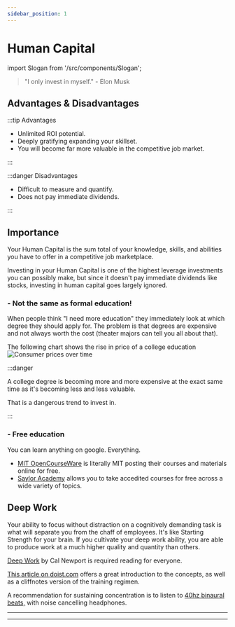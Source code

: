 ```yaml
---
sidebar_position: 1
---
```


# Human Capital

import Slogan from '/src/components/Slogan';

>"I only invest in myself." - Elon Musk

## Advantages & Disadvantages

:::tip Advantages

- Unlimited ROI potential.
- Deeply gratifying expanding your skillset.
- You will become far more valuable in the competitive job market.

:::

:::danger Disadvantages

- Difficult to measure and quantify.
- Does not pay immediate dividends.

:::

## Importance

Your Human Capital is the sum total of your knowledge, skills, and abilities you have to offer in a competitive job marketplace.

Investing in your Human Capital is one of the highest leverage investments you can possibly make, but since it doesn't pay immediate dividends like stocks, investing in human capital goes largely ignored.

### - Not the same as formal education!

When people think "I need more education" they immediately look at which degree they should apply for. The problem is that degrees are expensive and not always worth the cost (theater majors can tell you all about that).

The following chart shows the rise in price of a college education
![Consumer prices over time](/img/20yr-price-changes.svg)

:::danger

A college degree is becoming more and more expensive at the exact same time as it's becoming less and less valuable. 

That is a dangerous trend to invest in.

:::

### - Free education

You can learn anything on google. Everything.

- [MIT OpenCourseWare](https://ocw.mit.edu/) is literally MIT posting their courses and materials online for free.
- [Saylor Academy](https://www.saylor.org/) allows you to take accedited courses for free across a wide variety of topics.

## Deep Work

Your ability to focus without distraction on a cognitively demanding task is what will separate you from the chaff of employees. It's like Starting Strength for your brain. If you cultivate your deep work ability, you are able to produce work at a much higher quality and quantity than others.

[Deep Work](https://www.amazon.com/dp/B013UWFM52/ref=dp-kindle-redirect?_encoding=UTF8&btkr=1) by Cal Newport is required reading for everyone. 

[This article on doist.com](https://blog.doist.com/deep-work/) offers a great introduction to the concepts, as well as a cliffnotes version of the training regimen.

A recommendation for sustaining concentration is to listen to [40hz binaural beats,](https://www.youtube.com/watch?v=ZGHbKWGgH_E) with noise cancelling headphones.

---
<Slogan/>

---